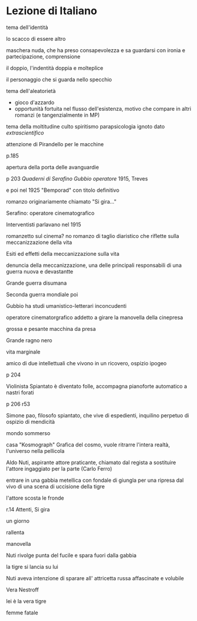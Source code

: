 # Lezione di Italiano

tema dell'identità

lo scacco di essere altro

maschera nuda, che ha preso consapevolezza e sa guardarsi con ironia e partecipazione, comprensione

il doppio, l'indentità doppia e molteplice

il personaggio che si guarda nello specchio

tema dell'aleatorietà

* gioco d'azzardo
* opportunità fortuita nel flusso dell'esistenza, motivo che compare in altri romanzi (e tangenzialmente in MP)

tema della moltitudine 
culto
spiritismo
parapsicologia
ignoto
dato _extrascientifico_

attenzione di Pirandello per le macchine

p.185

apertura della porta delle avanguardie


p 203
_Quaderni di Serafino Gubbio operatore_ 1915, Treves

e poi nel 1925 "Bemporad" con titolo definitivo

romanzo originariamente chiamato "Si gira..."


Serafino: operatore cinematografico

Interventisti parlavano nel 1915

romanzetto sul cinema? no
romanzo di taglio diaristico che riflette sulla meccanizzazione della vita

Esiti ed effetti della meccanizzazione sulla vita

denuncia della meccanizzazione, una delle principali responsabili di una guerra nuova e devastantte

Grande guerra disumana

Seconda guerra mondiale poi

Gubbio ha studi umanistico-letterari inconcudenti


operatore cinematorgrafico addetto a girare la manovella della cinepresa

grossa e pesante macchina da presa

Grande ragno nero


vita marginale

amico di due intellettuali che vivono in un ricovero, ospizio ipogeo

p 204

Violinista Spiantato è diventato folle, accompagna pianoforte automatico a nastri forati

p 206  r53

Simone pao, filosofo spiantato, che vive di espedienti, inquilino perpetuo di ospizio di mendicità 

mondo sommerso

casa "Kosmograph"
Grafica del cosmo, vuole ritrarre l'intera realtà, l'universo nella pellicola

Aldo Nuti, aspirante attore praticante, chiamato dal regista a sostituire l'attore ingaggiato per la parte (Carlo Ferro)

entrare in una gabbia metellica con fondale di giungla per una ripresa dal vivo di una scena di uccisione della tigre

l'attore scosta le fronde

r.14 Attenti, Si gira

un giorno

rallenta

manovella 

Nuti rivolge punta del fucile e spara fuori dalla gabbia

la tigre si lancia su lui

Nuti aveva intenzione di sparare all' attricetta russa affascinate e volubile

Vera Nestroff

lei è la vera tigre

femme fatale
<!--stackedit_data:
eyJoaXN0b3J5IjpbNjMxNjE5MzYwXX0=
-->